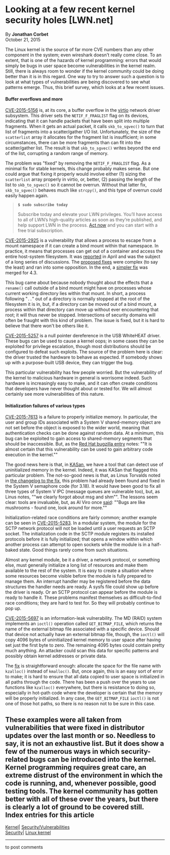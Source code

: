 # Looking at a few recent kernel security holes [LWN.net]

By **Jonathan Corbet**  
October 21, 2015 

The Linux kernel is the source of far more CVE numbers than any other component in the system; even wireshark doesn't really come close. To an extent, that is one of the hazards of kernel programming: errors that would simply be bugs in user space become vulnerabilities in the kernel realm. Still, there is always room to wonder if the kernel community could be doing better than it is in this regard. One way to try to answer such a question is to look at what types of vulnerabilities are being discovered to see what patterns emerge. Thus, this brief survey, which looks at a few recent issues. 

#### Buffer overflows and more

[CVE-2015-5156](https://cve.mitre.org/cgi-bin/cvename.cgi?name=CVE-2015-5156) is, at its core, a buffer overflow in the [virtio](/Articles/239238/) network driver subsystem. This driver sets the `NETIF_F_FRAGLIST` flag on its devices, indicating that it can handle packets that have been split into multiple fragments. When it gets an actual packet, it calls `skb_to_sgvec()` to turn that list of fragments into a scatter/gather I/O list. Unfortunately, the size of the `scatterlist` array it allocates for the fragment list is insufficient; in some circumstances, there can be more fragments than can fit into the scatter/gather list. The result is that `skb_to_sgvec()` writes beyond the end of the list, corrupting a random range of memory. 

The problem was "fixed" by removing the `NETIF_F_FRAGLIST` flag. As a minimal fix for stable kernels, this change probably makes sense. But one could argue that fixing it properly would involve either (1) sizing the `scatterlist` array properly in virtio, or, better, (2) passing the length of the list to `skb_to_sgvec()` so it cannot be overrun. Without that latter fix, `skb_to_sgvec()` behaves much like `strcpy()`, and this type of overrun could easily happen again. 

> **`$ sudo subscribe today`**
> 
> Subscribe today and elevate your LWN privileges. You’ll have access to all of LWN’s high-quality articles as soon as they’re published, and help support LWN in the process. [Act now](https://lwn.net/Promo/nst-sudo/claim) and you can start with a free trial subscription. 

[CVE-2015-2925](https://cve.mitre.org/cgi-bin/cvename.cgi?name=CVE-2015-2925) is a vulnerability that allows a process to escape from a mount namespace if it can create a bind mount within that namespace. In practice, it means that processes can get out of a container and access the entire host-system filesystem. It was [reported](/Articles/661452/) in April and was the subject of a long series of discussions. The [proposed fixes](/Articles/661456/) were complex (to say the least) and ran into some opposition. In the end, a [simpler fix](http://git.kernel.org/linus/cde93be45a8a90d8c264c776fab63487b5038a65) was merged for 4.3. 

This bug came about because nobody thought about the effects that a `rename()` call outside of a bind mount might have on processes whose current working directory lies within that mount. In short, a process following "`..`" out of a directory is normally stopped at the root of the filesystem it is in, but, if a directory can be moved out of a bind mount, a process within that directory can move up without ever encountering that root; it will thus never be stopped. Intersections of security domains will often be fraught with this kind of problem. The issue is fixed, but it is hard to believe that there won't be others like it. 

[CVE-2015-5257](https://cve.mitre.org/cgi-bin/cvename.cgi?name=CVE-2015-5257) is a null pointer dereference in the USB WhiteHEAT driver. These bugs can be used to cause a kernel oops; in some cases they can be exploited for privilege escalation, though most distributions should be configured to defeat such exploits. The source of the problem here is clear: the driver trusted the hardware to behave as expected. If somebody shows up with a purpose-built USB device, they can trigger the bug. 

This particular vulnerability has few people worried. But the vulnerability of the kernel to malicious hardware in general is worrisome indeed. Such hardware is increasingly easy to make, and it can often create conditions that developers have never thought about or tested for. We will almost certainly see more vulnerabilities of this nature. 

#### Initialization failures of various types

[CVE-2015-7613](https://cve.mitre.org/cgi-bin/cvename.cgi?name=CVE-2015-7613) is a failure to properly initialize memory. In particular, the user and group IDs associated with a System V shared-memory object are not set before the object is exposed to the wider world, meaning that authentication checks can be done against random data. At a minimum, this bug can be exploited to gain access to shared-memory segments that should be inaccessible. But, as the [Red Hat bugzilla entry](https://bugzilla.redhat.com/show_bug.cgi?id=1268270) notes: ""It is almost certain that this vulnerability can be used to gain arbitrary code execution in the kernel."" 

The good news here is that, in [KASan](/Articles/612153/), we have a tool that can detect use of uninitialized memory in the kernel. Indeed, it was KASan that flagged this particular problem. The not-so-good news is that, as Linus Torvalds noted in [the changelog to the fix](http://git.kernel.org/linus/b9a532277938798b53178d5a66af6e2915cb27cf), this problem had already been found and fixed in the System V semaphore code (for 3.18). It would have been good to fix all three types of System V IPC (message queues are vulnerable too), but, as Linus notes, ""we clearly forgot about msg and shm"". The lessons seem clear: tools are invaluable, but, as Al Viro once [said](/Articles/446631/): ""Bugs are like mushrooms - found one, look around for more."" 

Initialization-related race conditions are fairly common; another example can be seen in [CVE-2015-5283](https://cve.mitre.org/cgi-bin/cvename.cgi?name=CVE-2015-5283). In a modular system, the module for the SCTP network protocol will not be loaded until a user requests an SCTP socket. The initialization code in the SCTP module registers its installed protocols before it is fully initialized; that opens a window within which another process can attempt to open sockets while the module is in a half-baked state. Good things rarely come from such situations. 

Almost any kernel module, be it a driver, a network protocol, or something else, must generally initialize a long list of resources and make them available to the rest of the system. It is easy to create a situation where some resources become visible before the module is fully prepared to manage them. An interrupt handler may be registered before the data structures the handler needs are ready. A sysfs file could show up before the driver is ready. Or an SCTP protocol can appear before the module is ready to handle it. These problems manifest themselves as difficult-to-find race conditions; they are hard to test for. So they will probably continue to pop up. 

[CVE-2015-5697](https://cve.mitre.org/cgi-bin/cvename.cgi?name=CVE-2015-5697) is an information-leak vulnerability. The MD (RAID) system implements an `ioctl()` operation called `GET_BITMAP_FILE`, which returns the name of the external bitmap file associated with a specific device. Should that device not actually have an external bitmap file, though, the `ioctl()` will copy 4096 bytes of uninitialized kernel memory to user space after having set just the first byte to zero. The remaining 4095 bytes could contain pretty much anything. An attacker could scan this data for specific patterns and possibly obtain kernel addresses or private data. 

The [fix](https://git.kernel.org/linus/b6878d9e03043695dbf3fa1caa6dfc09db225b16) is straightforward enough: allocate the space for the file name with `kzalloc()` instead of `kmalloc()`. But, once again, this is an easy sort of error to make; it is hard to ensure that all data copied to user space is initialized in all paths through the code. There has been a push over the years to use functions like `kzalloc()` everywhere, but there is resistance to doing so, especially in hot-path code where the developer is certain that the memory will be properly initialized. In any case, the `GET_BITMAP_FILE` `ioctl()` is not one of those hot paths, so there is no reason not to be sure in this case. 

These examples were all taken from vulnerabilities that were fixed in distributor updates over the last month or so. Needless to say, it is not an exhaustive list. But it does show a few of the numerous ways in which security-related bugs can be introduced into the kernel. Kernel programming requires great care, an extreme distrust of the environment in which the code is running, and, whenever possible, good testing tools. The kernel community has gotten better with all of these over the years, but there is clearly a lot of ground to be covered still.  
Index entries for this article  
---  
[Kernel](/Kernel/Index)| [Security/Vulnerabilities](/Kernel/Index#Security-Vulnerabilities)  
[Security](/Security/Index/)| [Linux kernel](/Security/Index/#Linux_kernel)  
  


* * *

to post comments 
